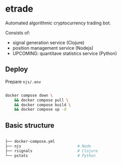 # etrade

Automated algorithmic cryptocurrency trading bot.

Consists of:

- signal generation service (Clojure)
- position management service (Nodejs)
- UPCOMING: quantitave statistics service (Python)

## Deploy

Prepare `njs/.env`

```sh

docker compose down \
    && docker compose pull \
    && docker compose build \
    && docker compose up -d

```

## Basic structure

```sh

├── docker-compose.yml
├── njs                         # Node
├── rsignals                    # Clojure
└── pstats                      # Python

```
